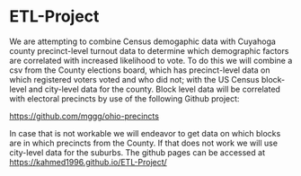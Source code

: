 # ETL-Project

We are attempting to combine Census demogaphic data with Cuyahoga county precinct-level turnout data to determine which demographic factors are correlated with increased likelihood to vote. To do this we will combine a csv from the County elections board, which has precinct-level data on which registered voters voted and who did not; with the US Census block-level and city-level data for the county. Block level data will be correlated with electoral precincts by use of the following Github project:

https://github.com/mggg/ohio-precincts

In case that is not workable we will endeavor to get data on which blocks are in which precincts from the County. If that does not work we will use city-level data for the suburbs.
The github pages can be accessed at https://kahmed1996.github.io/ETL-Project/
